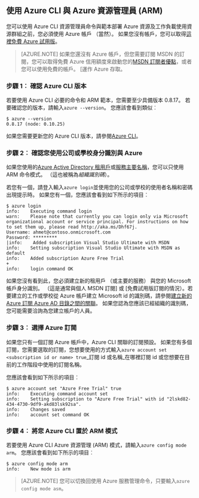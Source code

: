 <properties services="virtual-machines" title="Using Azure CLI with Azure Resource Manager" authors="squillace" solutions="" manager="timlt" editor="tysonn" />

<tags
   ms.service="virtual-machine"
   ms.devlang="na"
   ms.topic="article"
   ms.tgt_pltfrm="linux"
   ms.workload="infrastructure"
   ms.date="04/13/2015"
   ms.author="rasquill" />

## <a name="using-azure-cli-with-azure-resource-manager-arm"></a>使用 Azure CLI 與 Azure 資源管理員 (ARM)

您可以使用 Azure CLI 資源管理員命令與範本部署 Azure 資源及工作負載使用資源群組之前，您必須使用 Azure 帳戶 （當然）。 如果您沒有帳戶，您可以取得[這裡免費 Azure 試用版](https://azure.microsoft.com/pricing/free-trial/)。

> [AZURE.NOTE] 如果您還沒有 Azure 帳戶，但您需要訂閱 MSDN 的訂閱，您可以取得免費 Azure 信用額度來啟動您的[MSDN 訂閱者優點](https://azure.microsoft.com/pricing/member-offers/msdn-benefits-details/)，或者您可以使用免費的帳戶。 [運作 Azure 存取。

### <a name="step-1-verify-the-azure-cli-version"></a>步驟 1︰ 確認 Azure CLI 版本

若要使用 Azure CLI 必要的命令和 ARM 範本，您需要至少具備版本 0.8.17。 若要確認您的版本，請輸入`azure --version`。 您應該會看到類似︰

    $ azure --version
    0.8.17 (node: 0.10.25)

如果您需要更新您的 Azure CLI 版本，請參閱[Azure CLI](https://github.com/Azure/azure-xplat-cli)。

### <a name="step-2-verify-you-are-using-a-work-or-school-identity-with-azure"></a>步驟 2︰ 確認您使用公司或學校身分識別與 Azure

如果您使用的[Azure Active Directory 租用戶](https://msdn.microsoft.com/library/azure/jj573650.aspx#BKMK_WhatIsAnAzureADTenant)或[服務主要名稱](https://msdn.microsoft.com/library/azure/dn132633.aspx)，您可以只使用 ARM 命令模式。 （這也被稱為*組織識別碼*）。

若您有一個，請登入輸入`azure login`並使用您的公司或學校的使用者名稱和密碼出現提示時。 如果您有一個，您應該會看到如下所示的項目︰

    $ azure login
    info:    Executing command login
    warn:    Please note that currently you can login only via Microsoft organizational account or service principal. For instructions on how to set them up, please read http://aka.ms/Dhf67j.
    Username: ahmet@contoso.onmicrosoft.com
    Password: *********
  	|info:    Added subscription Visual Studio Ultimate with MSDN
    info:    Setting subscription Visual Studio Ultimate with MSDN as default
    info:    Added subscription Azure Free Trial
    +
    info:    login command OK

如果您沒有看到此，您必須建立新的租用戶 （或主要的服務） 與您的 Microsoft 帳戶身分識別。 （這是通常與個人 MSDN 訂閱] 或 [免費試用版訂閱的情況）。若要建立的工作或學校從 Azure 帳戶建立 Microsoft id 的識別碼，請參閱[建立新的 Azure 訂閱 Azure AD 目錄之間的關聯](https://msdn.microsoft.com/library/azure/jj573650.aspx#BKMK_WhatIsAnAzureADTenant)。 如果您認為您應該已經組織的識別碼，您可能需要洽詢為您建立帳戶的人員。

### <a name="step-3-choose-your-azure-subscription"></a>步驟 3︰ 選擇 Azure 訂閱

如果您只有一個訂閱 Azure 帳戶中，Azure CLI 關聯的訂閱預設。 如果您有多個訂閱，您需要選取的訂閱，您想要使用的方式輸入`azure account set <subscription id or name> true`_訂閱 id 或名稱_在哪裡訂閱 id 或您想要在目前的工作階段中使用的訂閱名稱。

您應該會看到如下所示的項目︰

    $ azure account set "Azure Free Trial" true
    info:    Executing command account set
    info:    Setting subscription to "Azure Free Trial" with id "2lskd82-434-4730-9df9-akd83lsk92sa".
    info:    Changes saved
    info:    account set command OK

### <a name="step-4-place-your-azure-cli-in-the-arm-mode"></a>步驟 4︰ 將您 Azure CLI 置於 ARM 模式

若要使用 Azure CLI Azure 資源管理 (ARM) 模式，請輸入`azure config mode arm`。 您應該會看到如下所示的項目︰

    $ azure config mode arm
    info:    New mode is arm

> [AZURE.NOTE] 您可以切換回使用 Azure 服務管理命令，只要輸入`azure config mode asm`。
